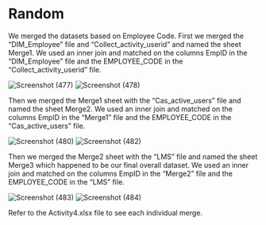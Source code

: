 # Random

We merged the datasets based on Employee Code. First we merged the “DIM_Employee” file and “Collect_activity_userid” and named the sheet Merge1. We used an inner join and matched on the columns EmpID in the “DIM_Employee” file and the EMPLOYEE_CODE in the “Collect_activity_userid” file.

![Screenshot (477)](https://user-images.githubusercontent.com/58046234/203458286-e7a0f7ef-0778-4c1f-9569-2695cc107f10.png)
![Screenshot (478)](https://user-images.githubusercontent.com/58046234/203458301-90e0ddb4-d799-4a24-8035-3a81d7f01db8.png)

Then we merged the Merge1 sheet with the “Cas_active_users” file and named the sheet Merge2. We used an inner join and matched on the columns EmpID in the “Merge1” file and the EMPLOYEE_CODE in the “Cas_active_users” file.

![Screenshot (480)](https://user-images.githubusercontent.com/58046234/203458337-f5a0c48a-d808-44ea-8e26-ffe056ca18f2.png)
![Screenshot (482)](https://user-images.githubusercontent.com/58046234/203458342-1ff8496e-93f0-43fc-9596-f7c9ab779437.png)

Then we merged the Merge2 sheet with the “LMS” file and named the sheet Merge3 which happened to be our final overall dataset. We used an inner join and matched on the columns EmpID in the “Merge2” file and the EMPLOYEE_CODE in the “LMS” file.

![Screenshot (483)](https://user-images.githubusercontent.com/58046234/203458359-b0efecaf-4b22-4914-bfd4-5c696288e8d7.png)
![Screenshot (484)](https://user-images.githubusercontent.com/58046234/203458363-c8d37f23-4f1e-42a9-bfbb-69b995a4a455.png)

Refer to the Activity4.xlsx file to see each individual merge. 
